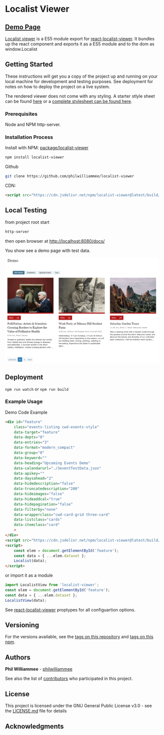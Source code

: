 # Localist Viewer

## [Demo Page](https://philwilliammee.github.io/localist-viewer/docs)

[Localist viewer](https://www.npmjs.com/package/localist-viewer) is a ES5 module export for [react-localist-viewer](https://www.npmjs.com/package/react-localist-viewer). It bundles up the react component and exports it as a ES5 module and to the dom as window.Localist

## Getting Started

These instructions will get you a copy of the project up and running on your local machine for development and testing purposes. See deployment for notes on how to deploy the project on a live system.

The rendered viewer does not come with any styling. A starter stlyle sheet can be found [here](https://philwilliammee.github.io/localist-viewer/docs/style.css) or a [complete stylesheet can be found here](https://cu-communityapps.github.io/CD_cwd_events/src/app/css/main.css).

### Prerequisites

Node and NPM http-server.

### Installation Process

Install with NPM: [package/localist-viewer](https://www.npmjs.com/package/localist-viewer)

```bash
npm install localist-viewer
```

Github

```bash
git clone https://github.com/philwilliammee/localist-viewer
```

CDN:

```html
<script src="https://cdn.jsdelivr.net/npm/localist-viewer@latest/build/index.js"></script>
```

## Local Testing

from project root start

```bash
http-server
```

then open browser at [http://localhost:8080/docs/](http://localhost:8080/docs/)

You show see a demo page with test data.

![demo image](./docs/demo.PNG)

## Deployment

`npm run watch` or `npm run build`

### Example Usage

Demo Code Example

```html
<div id="feature"
    class="events-listing cwd-events-style"
    data-target="feature"
    data-depts="0"
    data-entries="3"
    data-format="modern_compact"
    data-group="0"
    data-keyword=""
    data-heading="Upcoming Events Demo"
    data-calendarurl="./3eventTestData.json"
    data-apikey=""
    data-daysahead="2"
    data-hidedescription="false"
    data-truncatedescription="200"
    data-hideimages="false"
    data-hideaddcal="true"
    data-hidepagination="false"
    data-filterby="none"
    data-wrapperclass="cwd-card-grid three-card"
    data-listclass="cards"
    data-itemclass="card"
    >
</div>
<script src="https://cdn.jsdelivr.net/npm/localist-viewer@latest/build/index.js"></script>
<script>
    const elem = document.getElementById('feature');
    const data = { ...elem.dataset };
    Localist(data);
</script>
```

or import it as a module

```js
import LocalistView from 'localist-viewer';
const elem = document.getElementById('feature');
const data = { ...elem.dataset };
LocalistView(data);
```

See [react-localist-viewer](https://www.npmjs.com/package/react-localist-viewer) proptypes for all configuartion options.


## Versioning

For the versions available, see the [tags on this repository](https://github.com/philwilliammee/localist-viewer/tags) and [tags on this npm](https://www.npmjs.com/package/localist-viewer).

## Authors

**Phil Williammee** - [philwilliammee](https://github.com/philwilliammee)

See also the list of [contributors](https://github.com/philwilliammee/localist-viewer/graphs/contributors) who participated in this project.

## License

This project is licensed under the GNU General Public License v3.0 - see the [LICENSE.md](https://github.com/philwilliammee/localist-viewer/blob/master/LICENSE) file for details

## Acknowledgments
